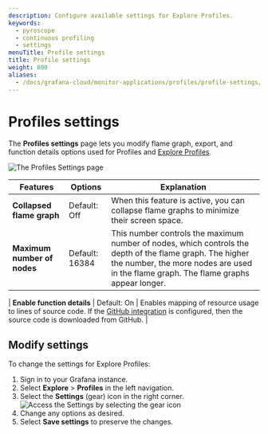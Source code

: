 ```yaml
---
description: Configure available settings for Explore Profiles.
keywords:
  - pyroscope
  - continuous profiling
  - settings
menuTitle: Profile settings
title: Profile settings
weight: 800
aliases:
  - /docs/grafana-cloud/monitor-applications/profiles/profile-settings/
---
```


# Profiles settings

The **Profiles settings** page lets you modify flame graph, export, and function details options used for Profiles and [Explore Profiles]().

![The Profiles Settings page](/media/docs/explore-profiles/explore-profiles-settings.png)

| Features                    | Options        | Explanation                                                                                                                                                                                                                                               |
| --------------------------- | -------------- | --------------------------------------------------------------------------------------------------------------------------------------------------------------------------------------------------------------------------------------------------------- |
| **Collapsed flame graph**   | Default: Off   | When this feature is active, you can collapse flame graphs to minimize their screen space.                                                                                                                                                                |
| **Maximum number of nodes** | Default: 16384 | This number controls the maximum number of nodes, which controls the depth of the flame graph. The higher the number, the more nodes are used in the flame graph. The flame graphs appear longer.                                                         |
<!-- Commenting out flamegraph.com
| **Enable flamegraph.com**   | Default: On    | Adds a `flamegraph.com` export option to the **Export flame graph** menu. Flame graphs uploaded to `flamegraph.com` have a publicly accessible URL. Deactivate this option if data privacy is a concern.                                                  |
-->
| **Enable function details** | Default: On    | Enables mapping of resource usage to lines of source code. If the [GitHub integration](https://grafana.com/docs/grafana-cloud/monitor-applications/profiles/pyroscope-github-integration/) is configured, then the source code is downloaded from GitHub. |


## Modify settings

To change the settings for Explore Profiles:

1. Sign in to your Grafana instance.
1. Select **Explore** > **Profiles** in the left navigation.
1. Select the **Settings** (gear) icon in the right corner.
   ![Access the Settings by selecting the gear icon](/media/docs/explore-profiles/explore-profiles-settings-icon.png)
1. Change any options as desired.
1. Select **Save settings** to preserve the changes.

<!-- Commented out -- feature disabled for now

## Export flame graphs to flamegraph.com

You can export flame graphs using the **Export** option on any of the flame graph views.

To export a flame graph:

1. View a flame graph in **Explore** > **Profiles**.
1. Select the **Export** icon at the end of the toolbar.
   ![Available export options for the flame graph](/media/docs/grafana-cloud/profiles/profiles-export-flamegraph.png)
1. Choose an export option.
1. Save the file to your system. -->